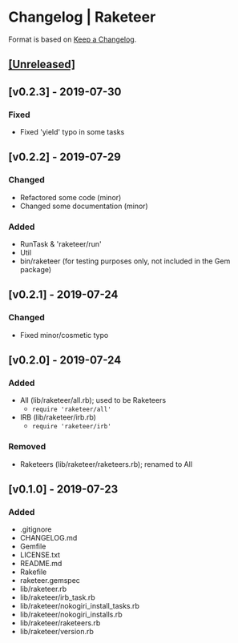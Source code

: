 # Changelog | Raketeer

Format is based on [Keep a Changelog](https://keepachangelog.com/en/1.0.0/).

## [[Unreleased]](https://github.com/esotericpig/raketeer/compare/v0.2.3...master)

## [v0.2.3] - 2019-07-30
### Fixed
- Fixed 'yield' typo in some tasks

## [v0.2.2] - 2019-07-29
### Changed
- Refactored some code (minor)
- Changed some documentation (minor)

### Added
- RunTask & 'raketeer/run'
- Util
- bin/raketeer (for testing purposes only, not included in the Gem package)

## [v0.2.1] - 2019-07-24
### Changed
- Fixed minor/cosmetic typo

## [v0.2.0] - 2019-07-24
### Added
- All (lib/raketeer/all.rb); used to be Raketeers
    - `require 'raketeer/all'`
- IRB (lib/raketeer/irb.rb)
    - `require 'raketeer/irb'`

### Removed
- Raketeers (lib/raketeer/raketeers.rb); renamed to All

## [v0.1.0] - 2019-07-23
### Added
- .gitignore
- CHANGELOG.md
- Gemfile
- LICENSE.txt
- README.md
- Rakefile
- raketeer.gemspec
- lib/raketeer.rb
- lib/raketeer/irb_task.rb
- lib/raketeer/nokogiri_install_tasks.rb
- lib/raketeer/nokogiri_installs.rb
- lib/raketeer/raketeers.rb
- lib/raketeer/version.rb
